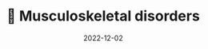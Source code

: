 ---
title: 💪 Musculoskeletal disorders
date: '2022-12-02'
type: book
weight: 404
commentable: true
_build:
  render: always
  list: never
show_breadcrumb: true
---